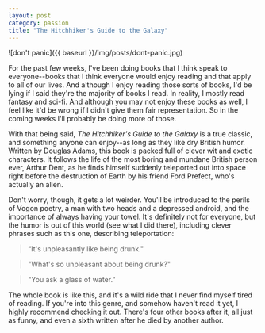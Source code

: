 ```yaml
---
layout: post
category: passion
title: "The Hitchhiker's Guide to the Galaxy"
---
```

![don't panic]({{ baseurl }}/img/posts/dont-panic.jpg)

For the past few weeks, I've been doing books that I think speak to everyone--books that I think everyone would enjoy reading and that apply to all of our lives. And although I enjoy reading those sorts of books, I'd be lying if I said they're the majority of books I read. In reality, I mostly read fantasy and sci-fi. And although you may not enjoy these books as well, I feel like it'd be wrong if I didn't give them fair representation. So in the coming weeks I'll probably be doing more of those. 

With that being said, *The Hitchhiker's Guide to the Galaxy* is a true classic, and something anyone can enjoy--as long as they like dry British humor. Written by Douglas Adams, this book is packed full of clever wit and exotic characters. It follows the life of the most boring and mundane British person ever, Arthur Dent, as he finds himself suddenly teleported out into space right before the destruction of Earth by his friend Ford Prefect, who's actually an alien. 

Don't worry, though, it gets a lot weirder. You'll be introduced to the perils of Vogon poetry, a man with two heads and a depressed android, and the importance of always having your towel. It's definitely not for everyone, but the humor is out of this world (see what I did there), including clever phrases such as this one, describing teleportation:

>“It's unpleasantly like being drunk." 

>"What's so unpleasant about being drunk?" 

>"You ask a glass of water.”

The whole book is like this, and it's a wild ride that I never find myself tired of reading. If you're into this genre, and somehow haven't read it yet, I highly recommend checking it out. There's four other books after it, all just as funny, and even a sixth written after he died by another author. 